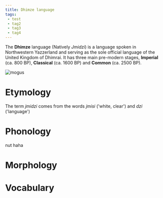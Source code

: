 ```yaml
---
title: Dhimze language
tags:
 - test
 - tag2
 - tag3
 - tag4
---
```


The **Dhimze** language (Natively *Jmidzi*) is a language spoken in Northwestern Yazzerland and serving as the sole official language of the United Kingdom of Dhimrai. It has three main pre-modern stages, **Imperial** (ca. 800 BP), **Classical** (ca. 1600 BP) and **Common** (ca. 2500 BP).

![mogus](https://cdn.discordapp.com/attachments/439400885769076747/596309668314480650/dhimrai-std.png)

# Etymology
The term *jmidzi* comes from the words *jmisi* ('white, clear') and *dzi* ('language')

# Phonology
nut haha

# Morphology

# Vocabulary
